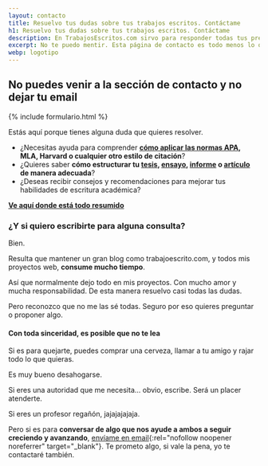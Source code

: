 ```yaml
---
layout: contacto
title: Resuelvo tus dudas sobre tus trabajos escritos. Contáctame
h1: Resuelvo tus dudas sobre tus trabajos escritos. Contáctame
description: En TrabajosEscritos.com sirvo para responder todas tus preguntas y brindarte el apoyo que necesitas para realizar tus trabajos escritos con éxito.
excerpt: No te puedo mentir. Esta página de contacto es todo menos lo que esperas 😉. Pero es la correcta. Y es la de trabajoescrito.com
webp: logotipo
---
```

## No puedes venir a la sección de contacto y no dejar tu email

{% include formulario.html %}

Estás aquí porque tienes alguna duda que quieres resolver.

* ¿Necesitas ayuda para comprender **[cómo aplicar las normas APA]({{'normas-apa'|relative_url}} "Normas APA"), MLA, Harvard o cualquier otro estilo de citación**?
* ¿Quieres saber **cómo estructurar tu [tesis]({{'tesis-normas-apa'|relative_url}} "Tesis con normas APA"), [ensayo]({{'ensayos-con-normas-tecnicas'|relative_url}} "Ensayos"), [informe]({{'informes'|relative_url}} "Informes") o [artículo]({{'articulos-con-normas-apa'|relative_url}} "Artículos") de manera adecuada**?
* ¿Deseas recibir consejos y recomendaciones para mejorar tus habilidades de escritura académica?

[**Ve aquí donde está todo resumido**](/)

### ¿Y si quiero escribirte para alguna consulta?

Bien.

Resulta que mantener un gran blog como trabajoescrito.com, y todos mis proyectos web, **consume mucho tiempo**.

Así que normalmente dejo todo en mis proyectos. Con mucho amor y mucha responsabilidad. De esta manera resuelvo casi todas las dudas.

Pero reconozco que no me las sé todas. Seguro por eso quieres preguntar o proponer algo.

#### Con toda sinceridad, es posible que no te lea

Si es para quejarte, puedes comprar una cerveza, llamar a tu amigo y rajar todo lo que quieras.

Es muy bueno desahogarse.

Si eres una autoridad que me necesita... obvio, escribe. Será un placer atenderte.

Si eres un profesor regañón, jajajajajaja.

Pero si es para **conversar de algo que nos ayude a ambos a seguir creciendo y avanzando**, [envíame en email](mailto:club@trabajoescrito.com){:rel="nofollow noopener noreferrer" target="_blank"}. Te prometo algo, si vale la pena, yo te contactaré también.
